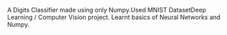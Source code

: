 A Digits Classifier made using only Numpy.Used MNIST  DatasetDeep Learning / Computer Vision project.   Learnt basics of Neural Networks and Numpy.
